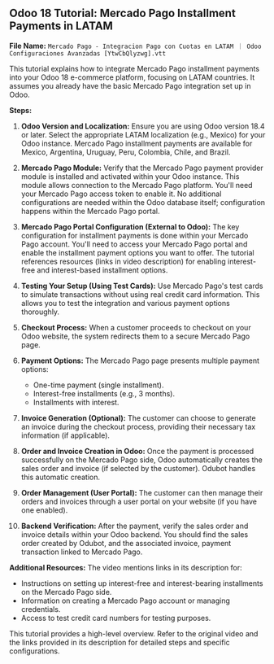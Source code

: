 ## Odoo 18 Tutorial: Mercado Pago Installment Payments in LATAM

**File Name:** `Mercado Pago - Integracion Pago con Cuotas en LATAM ｜ Odoo Configuraciones Avanzadas [YtwCbQlyzwg].vtt`

This tutorial explains how to integrate Mercado Pago installment payments into your Odoo 18 e-commerce platform, focusing on LATAM countries.  It assumes you already have the basic Mercado Pago integration set up in Odoo.

**Steps:**

1. **Odoo Version and Localization:** Ensure you are using Odoo version 18.4 or later.  Select the appropriate LATAM localization (e.g., Mexico) for your Odoo instance.  Mercado Pago installment payments are available for Mexico, Argentina, Uruguay, Peru, Colombia, Chile, and Brazil.

2. **Mercado Pago Module:**  Verify that the Mercado Pago payment provider module is installed and activated within your Odoo instance.  This module allows connection to the Mercado Pago platform.  You'll need your Mercado Pago access token to enable it.  No additional configurations are needed within the Odoo database itself; configuration happens within the Mercado Pago portal.

3. **Mercado Pago Portal Configuration (External to Odoo):**  The key configuration for installment payments is done within your Mercado Pago account.  You'll need to access your Mercado Pago portal and enable the installment payment options you want to offer. The tutorial references resources (links in video description) for enabling interest-free and interest-based installment options.

4. **Testing Your Setup (Using Test Cards):** Use Mercado Pago's test cards to simulate transactions without using real credit card information. This allows you to test the integration and various payment options thoroughly.

5. **Checkout Process:**  When a customer proceeds to checkout on your Odoo website, the system redirects them to a secure Mercado Pago page.

6. **Payment Options:** The Mercado Pago page presents multiple payment options:
    * One-time payment (single installment).
    * Interest-free installments (e.g., 3 months).
    * Installments with interest.

7. **Invoice Generation (Optional):** The customer can choose to generate an invoice during the checkout process, providing their necessary tax information (if applicable).

8. **Order and Invoice Creation in Odoo:** Once the payment is processed successfully on the Mercado Pago side, Odoo automatically creates the sales order and invoice (if selected by the customer).  Odubot handles this automatic creation.

9. **Order Management (User Portal):** The customer can then manage their orders and invoices through a user portal on your website (if you have one enabled).

10. **Backend Verification:**  After the payment, verify the sales order and invoice details within your Odoo backend.  You should find the sales order created by Odubot, and the associated invoice, payment transaction linked to Mercado Pago.


**Additional Resources:** The video mentions links in its description for:

* Instructions on setting up interest-free and interest-bearing installments on the Mercado Pago side.
* Information on creating a Mercado Pago account or managing credentials.
* Access to test credit card numbers for testing purposes.


This tutorial provides a high-level overview. Refer to the original video and the links provided in its description for detailed steps and specific configurations.
